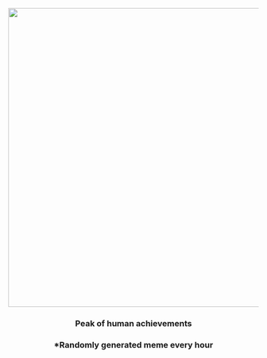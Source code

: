<p align="center">
        <img src="https://i.imgur.com/TGesgSB.jpg" width="600" height="600">
        </p>
        <h3 align="center">Peak of human achievements</h3>
        <h3 align="center">*Randomly generated meme every hour</h3>
    